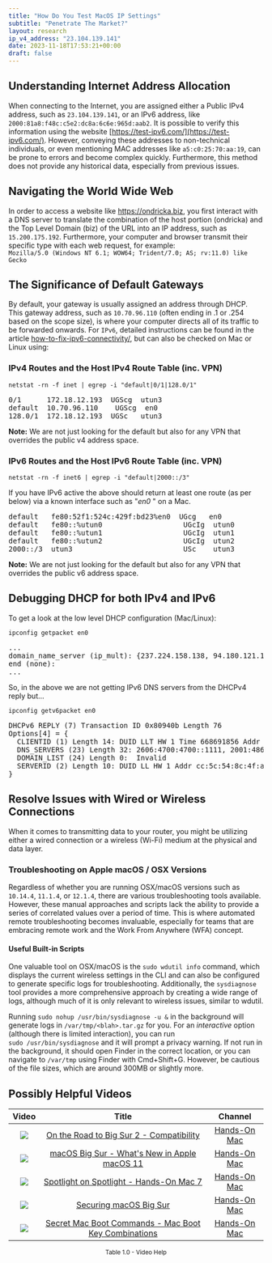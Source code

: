 ```yaml
---
title: "How Do You Test MacOS IP Settings"
subtitle: "Penetrate The Market?"
layout: research
ip_v4_address: "23.104.139.141"
date: 2023-11-18T17:53:21+00:00
draft: false
---
```


## Understanding Internet Address Allocation

When connecting to the Internet, you are assigned either a Public IPv4 address, such as ```23.104.139.141```, or an IPv6 address, like ```2000:81a8:f48c:c5e2:dc8a:6c6e:965d:aab2```. It is possible to verify this information using the website [https://test-ipv6.com/](https://test-ipv6.com/). However, conveying these addresses to non-technical individuals, or even mentioning MAC addresses like ```a5:c0:25:70:aa:19```, can be prone to errors and become complex quickly. Furthermore, this method does not provide any historical data, especially from previous issues.
## Navigating the World Wide Web

In order to access a website like https://ondricka.biz, you first interact with a DNS server to translate the combination of the host portion (ondricka) and the Top Level Domain (biz) of the URL into an IP address, such as ```15.200.175.192```. Furthermore, your computer and browser transmit their specific type with each web request, for example:<br>```Mozilla/5.0 (Windows NT 6.1; WOW64; Trident/7.0; AS; rv:11.0) like Gecko```
## The Significance of Default Gateways

By default, your gateway is usually assigned an address through DHCP. This gateway address, such as ```10.70.96.110``` (often ending in .1 or .254 based on the scope size), is where your computer directs all of its traffic to be forwarded onwards. For ```IPv6```, detailed instructions can be found in the article [how-to-fix-ipv6-connectivity/](/blog/how-to-fix-ipv6-connectivity/), but can also be checked on Mac or Linux using:
<br>
### IPv4 Routes and the Host IPv4 Route Table (inc. VPN)
```netstat -rn -f inet | egrep -i "default|0/1|128.0/1"```

<pre>
0/1      172.18.12.193  UGScg  utun3
default  10.70.96.110    UGScg  en0
128.0/1  172.18.12.193  UGSc   utun3</pre>

**Note:** We are not just looking for the default but also for any VPN that overrides the public v4 address space.

### IPv6 Routes and the Host IPv6 Route Table (inc. VPN)
```netstat -rn -f inet6 | egrep -i "default|2000::/3"```

If you have IPv6 active the above should return at least one route (as per below) via a known interface such as "_en0_ " on a Mac. 

<pre>
default   fe80:52f1:524c:429f:bd23%en0  UGcg   en0
default   fe80::%utun0                   UGcIg  utun0
default   fe80::%utun1                   UGcIg  utun1
default   fe80::%utun2                   UGcIg  utun2
2000::/3  utun3                          USc    utun3</pre>

**Note:** We are not just looking for the default but also for any VPN that overrides the public v6 address space.
<br>

## Debugging DHCP for both IPv4 and IPv6

To get a look at the low level DHCP configuration (Mac/Linux): 

```ipconfig getpacket en0```

<pre>
...
domain_name_server (ip_mult): {237.224.158.138, 94.180.121.142}
end (none):
...</pre>

So, in the above we are not getting IPv6 DNS servers from the DHCPv4 reply but...

```ipconfig getv6packet en0```

<pre>
DHCPv6 REPLY (7) Transaction ID 0x80940b Length 76
Options[4] = {
  CLIENTID (1) Length 14: DUID LLT HW 1 Time 668691856 Addr a5:c0:25:70:aa:19
  DNS_SERVERS (23) Length 32: 2606:4700:4700::1111, 2001:4860:4860::8844
  DOMAIN_LIST (24) Length 0:  Invalid
  SERVERID (2) Length 10: DUID LL HW 1 Addr cc:5c:54:8c:4f:ab
}</pre>




## Resolve Issues with Wired or Wireless Connections

When it comes to transmitting data to your router, you might be utilizing either a wired connection or a wireless (Wi-Fi) medium at the physical and data layer.
### Troubleshooting on Apple macOS / OSX Versions
Regardless of whether you are running OSX/macOS versions such as ```10.14.4```, ```11.1.4```, or ```12.1.4```, there are various troubleshooting tools available. However, these manual approaches and scripts lack the ability to provide a series of correlated values over a period of time. This is where automated remote troubleshooting becomes invaluable, especially for teams that are embracing remote work and the Work From Anywhere (WFA) concept.
#### Useful Built-in Scripts
One valuable tool on OSX/macOS is the ```sudo wdutil info``` command, which displays the current wireless settings in the CLI and can also be configured to generate specific logs for troubleshooting. Additionally, the ```sysdiagnose``` tool provides a more comprehensive approach by creating a wide range of logs, although much of it is only relevant to wireless issues, similar to wdutil.

Running ```sudo nohup /usr/bin/sysdiagnose -u &``` in the background will generate logs in ```/var/tmp/<blah>.tar.gz``` for you. For an *interactive* option (although there is limited interaction), you can run<br>```sudo /usr/bin/sysdiagnose``` and it will prompt a privacy warning. If not run in the background, it should open Finder in the correct location, or you can navigate to ```/var/tmp``` using Finder with Cmd+Shift+G. However, be cautious of the file sizes, which are around 300MB or slightly more.
## Possibly Helpful Videos

<link href="/plugins/lity/css/lity.min.css" rel="stylesheet">
<script src="/plugins/lity/js/lity.min.js"></script>
<div class="table1-start"></div>

|Video | Title | Channel |
| :---: | :---: | :---: |
|<a href="https://www.youtube.com/watch?v=HEbK-Tignuc" data-lity><img src="https://i.ytimg.com/vi/HEbK-Tignuc/default.jpg" class="img-fluid"></a>|<a href="https://www.youtube.com/watch?v=HEbK-Tignuc" data-lity>On the Road to Big Sur 2 - Compatibility</a>|<a target="_blank" href="https://www.youtube.com/channel/UCg43DP8MdHVcl4rFK_delBg" >Hands-On Mac</a>|
|<a href="https://www.youtube.com/watch?v=JMKi6o9kaZI" data-lity><img src="https://i.ytimg.com/vi/JMKi6o9kaZI/default.jpg" class="img-fluid"></a>|<a href="https://www.youtube.com/watch?v=JMKi6o9kaZI" data-lity>macOS Big Sur - What&#39;s New in Apple macOS 11</a>|<a target="_blank" href="https://www.youtube.com/channel/UCg43DP8MdHVcl4rFK_delBg" >Hands-On Mac</a>|
|<a href="https://www.youtube.com/watch?v=RslZ4W1EPqk" data-lity><img src="https://i.ytimg.com/vi/RslZ4W1EPqk/default.jpg" class="img-fluid"></a>|<a href="https://www.youtube.com/watch?v=RslZ4W1EPqk" data-lity>Spotlight on Spotlight - Hands-On Mac 7</a>|<a target="_blank" href="https://www.youtube.com/channel/UCg43DP8MdHVcl4rFK_delBg" >Hands-On Mac</a>|
|<a href="https://www.youtube.com/watch?v=7KdhJimuhNw" data-lity><img src="https://i.ytimg.com/vi/7KdhJimuhNw/default.jpg" class="img-fluid"></a>|<a href="https://www.youtube.com/watch?v=7KdhJimuhNw" data-lity>Securing macOS Big Sur</a>|<a target="_blank" href="https://www.youtube.com/channel/UCg43DP8MdHVcl4rFK_delBg" >Hands-On Mac</a>|
|<a href="https://www.youtube.com/watch?v=VwNYWAxHCgM" data-lity><img src="https://i.ytimg.com/vi/VwNYWAxHCgM/default.jpg" class="img-fluid"></a>|<a href="https://www.youtube.com/watch?v=VwNYWAxHCgM" data-lity>Secret Mac Boot Commands - Mac Boot Key Combinations</a>|<a target="_blank" href="https://www.youtube.com/channel/UCg43DP8MdHVcl4rFK_delBg" >Hands-On Mac</a>|

<center><small>Table 1.0 - Video Help</small></center>
 <br>
<div class="table1-end"></div>
<script type="text/javascript">
(function() {
    $('div.table1-start').nextUntil('div.table1-end', 'table').addClass('table thead-dark table-striped table-responsive rounded').attr('id', 't1');
    $('#t1').find('thead').addClass('thead-dark');
})();
</script>
